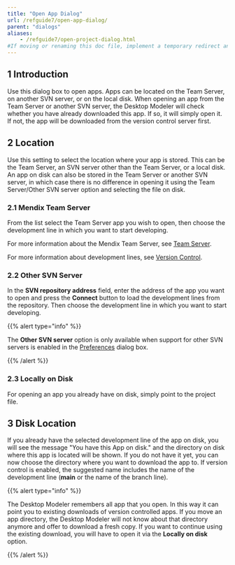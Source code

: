 ```yaml
---
title: "Open App Dialog"
url: /refguide7/open-app-dialog/
parent: "dialogs"
aliases:
    - /refguide7/open-project-dialog.html
#If moving or renaming this doc file, implement a temporary redirect and let the respective team know they should update the URL in the product. See Mapping to Products for more details.
---
```


## 1 Introduction

Use this dialog box to open apps. Apps can be located on the Team Server, on another SVN server, or on the local disk. When opening an app from the Team Server or another SVN server, the Desktop Modeler will check whether you have already downloaded this app. If so, it will simply open it. If not, the app will be downloaded from the version control server first.

## 2 Location

Use this setting to select the location where your app is stored. This can be the Team Server, an SVN server other than the Team Server, or a local disk. An app on disk can also be stored in the Team Server or another SVN server, in which case there is no difference in opening it using the Team Server/Other SVN server option and selecting the file on disk.

### 2.1 Mendix Team Server

From the list select the Team Server app you wish to open, then choose the development line in which you want to start developing.

For more information about the Mendix Team Server, see [Team Server](/developerportal/collaborate/team-server/).

For more information about development lines, see [Version Control](/refguide/version-control/).

### 2.2 Other SVN Server

In the **SVN repository address** field, enter the address of the app you want to open and press the **Connect** button to load the development lines from the repository. Then choose the development line in which you want to start developing.

{{% alert type="info" %}}

The **Other SVN server** option is only available when support for other SVN servers is enabled in the [Preferences](/refguide/preferences-dialog/#enabled) dialog box.

{{% /alert %}}

### 2.3 Locally on Disk

For opening an app you already have on disk, simply point to the project file.

## 3 Disk Location

If you already have the selected development line of the app on disk, you will see the message "You have this App on disk." and the directory on disk where this app is located will be shown. If you do not have it yet, you can now choose the directory where you want to download the app to. If version control is enabled, the suggested name includes the name of the development line (**main** or the name of the branch line).

{{% alert type="info" %}}

The Desktop Modeler remembers all app that you open. In this way it can point you to existing downloads of version controlled apps. If you move an app directory, the Desktop Modeler will not know about that directory anymore and offer to download a fresh copy. If you want to continue using the existing download, you will have to open it via the **Locally on disk** option.

{{% /alert %}}

